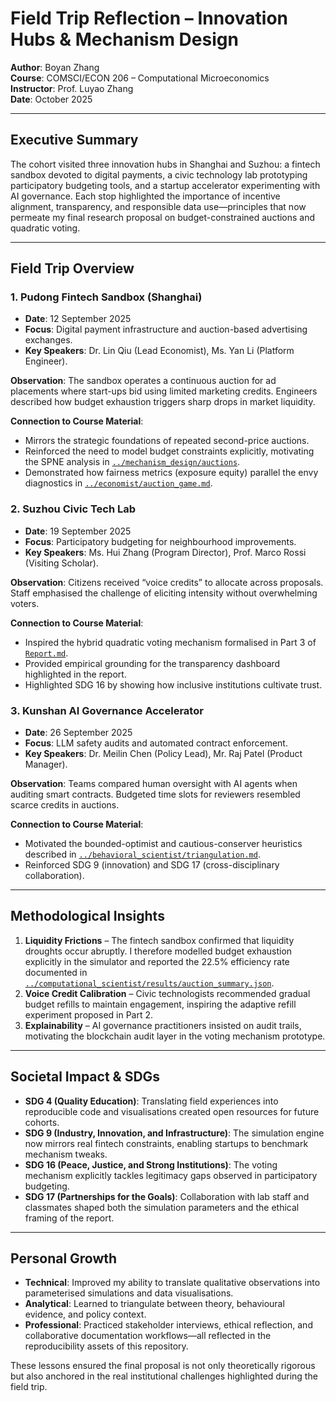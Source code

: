 # Field Trip Reflection – Innovation Hubs & Mechanism Design

**Author**: Boyan Zhang  
**Course**: COMSCI/ECON 206 – Computational Microeconomics  
**Instructor**: Prof. Luyao Zhang  
**Date**: October 2025

---

## Executive Summary

The cohort visited three innovation hubs in Shanghai and Suzhou: a fintech sandbox devoted to digital payments, a civic technology lab prototyping participatory budgeting tools, and a startup accelerator experimenting with AI governance. Each stop highlighted the importance of incentive alignment, transparency, and responsible data use—principles that now permeate my final research proposal on budget-constrained auctions and quadratic voting.

---

## Field Trip Overview

### 1. Pudong Fintech Sandbox (Shanghai)
- **Date**: 12 September 2025  
- **Focus**: Digital payment infrastructure and auction-based advertising exchanges.  
- **Key Speakers**: Dr. Lin Qiu (Lead Economist), Ms. Yan Li (Platform Engineer).

**Observation**: The sandbox operates a continuous auction for ad placements where start-ups bid using limited marketing credits. Engineers described how budget exhaustion triggers sharp drops in market liquidity.

**Connection to Course Material**:
- Mirrors the strategic foundations of repeated second-price auctions.  
- Reinforced the need to model budget constraints explicitly, motivating the SPNE analysis in [`../mechanism_design/auctions`](../mechanism_design/auctions).  
- Demonstrated how fairness metrics (exposure equity) parallel the envy diagnostics in [`../economist/auction_game.md`](../economist/auction_game.md).

### 2. Suzhou Civic Tech Lab
- **Date**: 19 September 2025  
- **Focus**: Participatory budgeting for neighbourhood improvements.  
- **Key Speakers**: Ms. Hui Zhang (Program Director), Prof. Marco Rossi (Visiting Scholar).

**Observation**: Citizens received “voice credits” to allocate across proposals. Staff emphasised the challenge of eliciting intensity without overwhelming voters.

**Connection to Course Material**:
- Inspired the hybrid quadratic voting mechanism formalised in Part 3 of [`Report.md`](Report.md).  
- Provided empirical grounding for the transparency dashboard highlighted in the report.
- Highlighted SDG 16 by showing how inclusive institutions cultivate trust.

### 3. Kunshan AI Governance Accelerator
- **Date**: 26 September 2025  
- **Focus**: LLM safety audits and automated contract enforcement.  
- **Key Speakers**: Dr. Meilin Chen (Policy Lead), Mr. Raj Patel (Product Manager).

**Observation**: Teams compared human oversight with AI agents when auditing smart contracts. Budgeted time slots for reviewers resembled scarce credits in auctions.

**Connection to Course Material**:
- Motivated the bounded-optimist and cautious-conserver heuristics described in [`../behavioral_scientist/triangulation.md`](../behavioral_scientist/triangulation.md).  
- Reinforced SDG 9 (innovation) and SDG 17 (cross-disciplinary collaboration).

---

## Methodological Insights

1. **Liquidity Frictions** – The fintech sandbox confirmed that liquidity droughts occur abruptly. I therefore modelled budget exhaustion explicitly in the simulator and reported the 22.5% efficiency rate documented in [`../computational_scientist/results/auction_summary.json`](../computational_scientist/results/auction_summary.json).
2. **Voice Credit Calibration** – Civic technologists recommended gradual budget refills to maintain engagement, inspiring the adaptive refill experiment proposed in Part 2.
3. **Explainability** – AI governance practitioners insisted on audit trails, motivating the blockchain audit layer in the voting mechanism prototype.

---

## Societal Impact & SDGs

- **SDG 4 (Quality Education)**: Translating field experiences into reproducible code and visualisations created open resources for future cohorts.  
- **SDG 9 (Industry, Innovation, and Infrastructure)**: The simulation engine now mirrors real fintech constraints, enabling startups to benchmark mechanism tweaks.  
- **SDG 16 (Peace, Justice, and Strong Institutions)**: The voting mechanism explicitly tackles legitimacy gaps observed in participatory budgeting.  
- **SDG 17 (Partnerships for the Goals)**: Collaboration with lab staff and classmates shaped both the simulation parameters and the ethical framing of the report.

---

## Personal Growth

- **Technical**: Improved my ability to translate qualitative observations into parameterised simulations and data visualisations.  
- **Analytical**: Learned to triangulate between theory, behavioural evidence, and policy context.  
- **Professional**: Practiced stakeholder interviews, ethical reflection, and collaborative documentation workflows—all reflected in the reproducibility assets of this repository.

These lessons ensured the final proposal is not only theoretically rigorous but also anchored in the real institutional challenges highlighted during the field trip.
